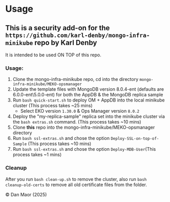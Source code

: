 # Usage

## This is a security add-on for the `https://github.com/karl-denby/mongo-infra-minikube` repo by Karl Denby
It is intended to be used ON TOP of this repo.

### Usage:
1. Clone the mongo-infra-minikube repo, cd into the directory `mongo-infra-minikube/MEKO-opsmanager `
2. Update the template files with MongoDB version 8.0.4-ent (defaults are 6.0.0-ent\5.0.0-ent) for both the AppDB & the MongoDB replica sample
3. Run `bash quick-start.sh` to deploy OM + AppDB into the local minikube cluster (This process takes ~25 mins)
   * Select EKO version `1.30.0` & Ops Manager version `8.0.2`
5. Deploy the "my-replica-sample" replica set into the minikube cluster via the `bash extras.sh` command. (This process takes ~10 mins)
6. Clone **this** repo into the mongo-infra-minikube/MEKO-opsmanager directory
7. Run `bash ssl-extras.sh`  and chose the option `Deploy-SSL-on-top-of-Sample` (This process takes ~10 mins)
8. Run `bash ssl-extras.sh`  and chose the option `Deploy-MDB-User`(This process takes ~1 mins)

### Cleanup
After you run `bash clean-up.sh` to remove the cluster, also run `bash cleanup-old-certs` to remove all old certificate files from the folder.

© Dan Maor (2025)
